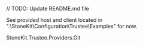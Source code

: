 // TODO: Update README.md file

See provided host and client located in ".\StoneKit\Configuration\Trustee\Examples" for now.

StoneKit.Trustee.Providers.Git
